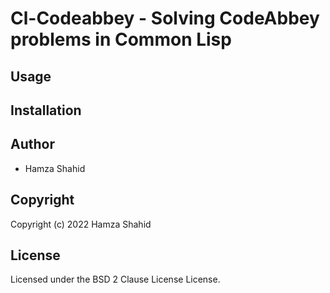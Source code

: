 # Cl-Codeabbey - Solving CodeAbbey problems in Common Lisp

## Usage

## Installation

## Author

* Hamza Shahid

## Copyright

Copyright (c) 2022 Hamza Shahid

## License

Licensed under the BSD 2 Clause License License.
